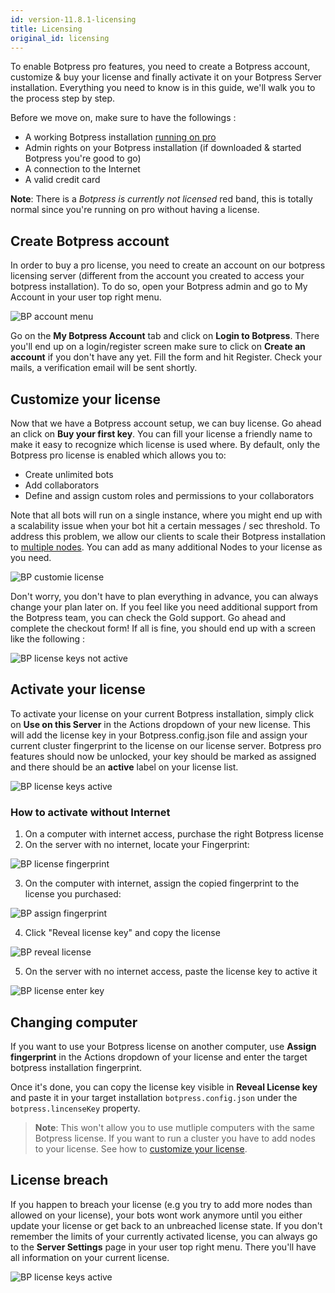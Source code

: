 ```yaml
---
id: version-11.8.1-licensing
title: Licensing
original_id: licensing
---
```


To enable Botpress pro features, you need to create a Botpress account, customize & buy your license and finally activate it on your Botpress Server installation. Everything you need to know is in this guide, we'll walk you to the process step by step.

Before we move on, make sure to have the followings :

- A working Botpress installation [running on pro](/docs/pro/about-pro#activate-pro)
- Admin rights on your Botpress installation (if downloaded & started Botpress you're good to go)
- A connection to the Internet
- A valid credit card

**Note**: There is a _Botpress is currently not licensed_ red band, this is totally normal since you're running on pro without having a license.

## Create Botpress account

In order to buy a pro license, you need to create an account on our botpress licensing server (different from the account you created to access your botpress installation). To do so, open your Botpress admin and go to My Account in your user top right menu.

![BP account menu](assets/bp-account-menu.jpg)

Go on the **My Botpress Account** tab and click on **Login to Botpress**. There you'll end up on a login/register screen make sure to click on **Create an account** if you don't have any yet. Fill the form and hit Register. Check your mails, a verification email will be sent shortly.

## Customize your license

Now that we have a Botpress account setup, we can buy license. Go ahead an click on **Buy your first key**. You can fill your license a friendly name to make it easy to recognize which license is used where. By default, only the Botpress pro license is enabled which allows you to:

- Create unlimited bots
- Add collaborators
- Define and assign custom roles and permissions to your collaborators

Note that all bots will run on a single instance, where you might end up with a scalability issue when your bot hit a certain messages / sec threshold. To address this problem, we allow our clients to scale their Botpress installation to [multiple nodes](/docs/advanced/cluster). You can add as many additional Nodes to your license as you need.

![BP customie license](assets/bp-customize-license.jpg)

Don't worry, you don't have to plan everything in advance, you can always change your plan later on. If you feel like you need additional support from the Botpress team, you can check the Gold support. Go ahead and complete the checkout form! If all is fine, you should end up with a screen like the following :

![BP license keys not active](assets/bp-keys-not-active.jpg)

## Activate your license

To activate your license on your current Botpress installation, simply click on **Use on this Server** in the Actions dropdown of your new license. This will add the license key in your Botpress.config.json file and assign your current cluster fingerprint to the license on our license server. Botpress pro features should now be unlocked, your key should be marked as assigned and there should be an **active** label on your license list.

![BP license keys active](assets/bp-keys-active.jpg)

### How to activate without Internet

1. On a computer with internet access, purchase the right Botpress license
2. On the server with no internet, locate your Fingerprint:

![BP license fingerprint](assets/licensing-fingerprint.png)

3. On the computer with internet, assign the copied fingerprint to the license you purchased:

![BP assign fingerprint](assets/licensing-assign.png)

4. Click "Reveal license key" and copy the license

![BP reveal license](assets/licensing-reveal.png)

5. On the server with no internet access, paste the license key to active it

![BP license enter key](assets/licensing-enter-key.png)

## Changing computer

If you want to use your Botpress license on another computer, use **Assign fingerprint** in the Actions dropdown of your license and enter the target botpress installation fingerprint.

Once it's done, you can copy the license key visible in **Reveal License key** and paste it in your target installation `botpress.config.json` under the `botpress.lincenseKey` property.

> **Note**: This won't allow you to use mutliple computers with the same Botpress license. If you want to run a cluster you have to add nodes to your license. See how to [customize your license](#customize-your-license).

## License breach

If you happen to breach your license (e.g you try to add more nodes than allowed on your license), your bots wont work anymore until you either update your license or get back to an unbreached license state. If you don't remember the limits of your currently activated license, you can always go to the **Server Settings** page in your user top right menu. There you'll have all information on your current license.

![BP license keys active](assets/bp-server-settings.jpg)
